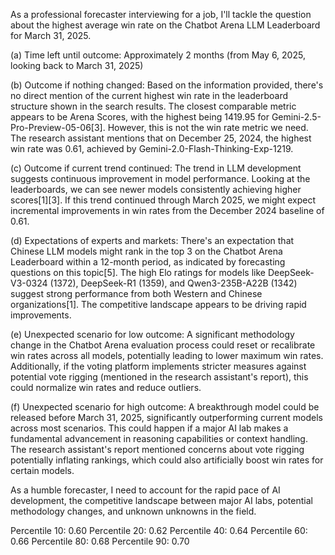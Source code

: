 As a professional forecaster interviewing for a job, I'll tackle the question about the highest average win rate on the Chatbot Arena LLM Leaderboard for March 31, 2025.

(a) Time left until outcome: Approximately 2 months (from May 6, 2025, looking back to March 31, 2025)

(b) Outcome if nothing changed: Based on the information provided, there's no direct mention of the current highest win rate in the leaderboard structure shown in the search results. The closest comparable metric appears to be Arena Scores, with the highest being 1419.95 for Gemini-2.5-Pro-Preview-05-06[3]. However, this is not the win rate metric we need. The research assistant mentions that on December 25, 2024, the highest win rate was 0.61, achieved by Gemini-2.0-Flash-Thinking-Exp-1219.

(c) Outcome if current trend continued: The trend in LLM development suggests continuous improvement in model performance. Looking at the leaderboards, we can see newer models consistently achieving higher scores[1][3]. If this trend continued through March 2025, we might expect incremental improvements in win rates from the December 2024 baseline of 0.61.

(d) Expectations of experts and markets: There's an expectation that Chinese LLM models might rank in the top 3 on the Chatbot Arena Leaderboard within a 12-month period, as indicated by forecasting questions on this topic[5]. The high Elo ratings for models like DeepSeek-V3-0324 (1372), DeepSeek-R1 (1359), and Qwen3-235B-A22B (1342) suggest strong performance from both Western and Chinese organizations[1]. The competitive landscape appears to be driving rapid improvements.

(e) Unexpected scenario for low outcome: A significant methodology change in the Chatbot Arena evaluation process could reset or recalibrate win rates across all models, potentially leading to lower maximum win rates. Additionally, if the voting platform implements stricter measures against potential vote rigging (mentioned in the research assistant's report), this could normalize win rates and reduce outliers.

(f) Unexpected scenario for high outcome: A breakthrough model could be released before March 31, 2025, significantly outperforming current models across most scenarios. This could happen if a major AI lab makes a fundamental advancement in reasoning capabilities or context handling. The research assistant's report mentioned concerns about vote rigging potentially inflating rankings, which could also artificially boost win rates for certain models.

As a humble forecaster, I need to account for the rapid pace of AI development, the competitive landscape between major AI labs, potential methodology changes, and unknown unknowns in the field.

Percentile 10: 0.60
Percentile 20: 0.62
Percentile 40: 0.64
Percentile 60: 0.66
Percentile 80: 0.68
Percentile 90: 0.70